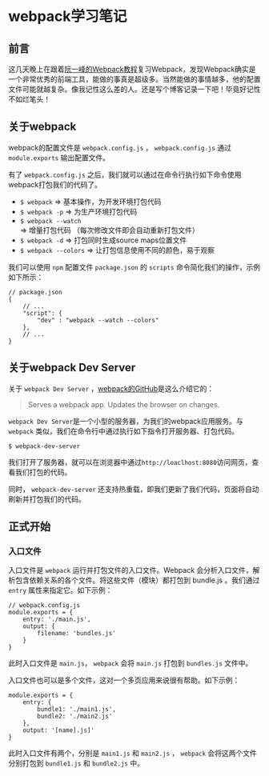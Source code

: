 # webpack学习笔记

## 前言

这几天晚上在跟着[阮一峰的Webpack教程](https://github.com/ruanyf/webpack-demos)复习Webpack，发现Webpack确实是一个非常优秀的前端工具，能做的事真是超级多。当然能做的事情越多，他的配置文件可能就越复杂。像我记性这么差的人。还是写个博客记录一下吧！毕竟好记性不如烂笔头！

## 关于webpack

webpack的配置文件是 `webpack.config.js` ， `webpack.config.js` 通过 `module.exports` 输出配置文件。

有了 `webpack.config.js` 之后，我们就可以通过在命令行执行如下命令使用webpack打包我们的代码了。

- `$ webpack` => 基本操作，为开发环境打包代码
- `$ webpack -p` => 为生产环境打包代码
- `$ webpack --watch` => 增量打包代码 （每次修改文件即会自动重新打包文件）
- `$ webpack -d` => 打包同时生成source maps位置文件
- `$ webpack --colors` => 让打包信息使用不同的颜色，易于观察

我们可以使用 `npm` 配置文件 `package.json` 的 `scripts` 命令简化我们的操作，示例如下所示：
```
// package.json
{
    // ...
    "script": {
        "dev" : "webpack --watch --colors"
    },
    // ...
}
```

## 关于webpack Dev Server

关于 `webpack Dev Server` ，[webpack的GitHub](https://github.com/webpack/webpack-dev-server)是这么介绍它的：
> Serves a webpack app. Updates the browser on changes.

`webpack Dev Server`是一个小型的服务器，为我们的webpack应用服务。与 `webpack` 类似，我们在命令行中通过执行如下指令打开服务器、打包代码。
```
$ webpack-dev-server
```

我们打开了服务器，就可以在浏览器中通过`http://loaclhost:8080`访问网页，查看我们打包的代码。

同时， `webpack-dev-server` 还支持热重载，即我们更新了我们代码，页面将自动刷新并打包我们的代码。

## 正式开始

### 入口文件


入口文件是 `webpack` 运行并打包文件的入口文件。Webpack 会分析入口文件，解析包含依赖关系的各个文件。将这些文件（模块）都打包到 bundle.js 。我们通过 `entry` 属性来指定它。如下示例：
```
// webpack.config.js
module.exports = {
    entry: './main.js',
    output: {
        filename: 'bundles.js'
    }
}
```
此时入口文件是 `main.js`， `webpack` 会将 `main.js` 打包到 `bundles.js` 文件中。

入口文件也可以是多个文件，这对一个多页应用来说很有帮助。如下示例：
```
module.exports = {
    entry: {
        bundle1: './main1.js',
        bundle2: './main2.js'
    },
    output: '[name].js]'
}
```
此时入口文件有两个，分别是 `main1.js` 和 `main2.js` ， `webpack` 会将这两个文件分别打包到 `bundle1.js` 和 `bundle2.js` 中。